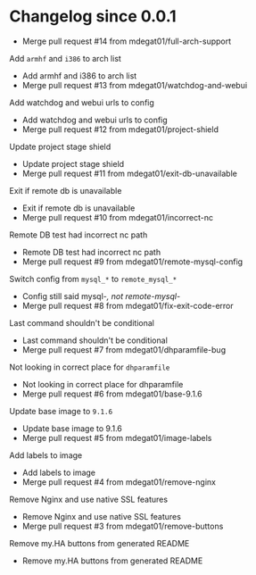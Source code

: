 # Changelog since 0.0.1
- Merge pull request #14 from mdegat01/full-arch-support

Add `armhf` and `i386` to arch list 
- Add armhf and i386 to arch list 
- Merge pull request #13 from mdegat01/watchdog-and-webui

Add watchdog and webui urls to config 
- Add watchdog and webui urls to config 
- Merge pull request #12 from mdegat01/project-shield

Update project stage shield 
- Update project stage shield 
- Merge pull request #11 from mdegat01/exit-db-unavailable

Exit if remote db is unavailable 
- Exit if remote db is unavailable 
- Merge pull request #10 from mdegat01/incorrect-nc

Remote DB test had incorrect nc path 
- Remote DB test had incorrect nc path 
- Merge pull request #9 from mdegat01/remote-mysql-config

Switch config from `mysql_*` to `remote_mysql_*` 
- Config still said mysql-*, not remote-mysql-* 
- Merge pull request #8 from mdegat01/fix-exit-code-error

Last command shouldn't be conditional 
- Last command shouldn't be conditional 
- Merge pull request #7 from mdegat01/dhparamfile-bug

Not looking in correct place for `dhparamfile` 
- Not looking in correct place for dhparamfile 
- Merge pull request #6 from mdegat01/base-9.1.6

Update base image to `9.1.6` 
- Update base image to 9.1.6 
- Merge pull request #5 from mdegat01/image-labels

Add labels to image 
- Add labels to image 
- Merge pull request #4 from mdegat01/remove-nginx

Remove Nginx and use native SSL features 
- Remove Nginx and use native SSL features 
- Merge pull request #3 from mdegat01/remove-buttons

Remove my.HA buttons from generated README 
- Remove my.HA buttons from generated README 
